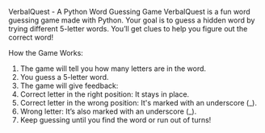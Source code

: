 VerbalQuest - A Python Word Guessing Game
VerbalQuest is a fun word guessing game made with Python. Your goal is to guess a hidden word by trying different 5-letter words. You’ll get clues to help you figure out the correct word!

How the Game Works:
1. The game will tell you how many letters are in the word.
2. You guess a 5-letter word.
3. The game will give feedback:
4. Correct letter in the right position: It stays in place.
5. Correct letter in the wrong position: It's marked with an underscore (_).
6. Wrong letter: It’s also marked with an underscore (_).
7. Keep guessing until you find the word or run out of turns!
